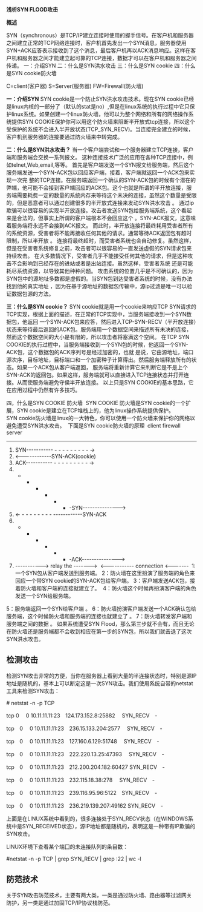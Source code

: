 **浅析SYN FLOOD攻击**

**概述**

SYN（synchronous）是TCP/IP建立连接时使用的握手信号。在客户机和服务器之间建立正常的TCP网络连接时，客户机首先发出一个SYN消息，服务器使用SYN+ACK应答表示接收到了这个消息，最后客户机再以ACK消息响应。这样在客户机和服务器之间才能建立起可靠的TCP连接，数据才可以在客户机和服务器之间传递。
一：介绍SYN 
二：什么是SYN洪水攻击 
三：什么是SYN cookie 
四：什么是SYN cookie防火墙 


C=client(客户器) 
S=Server(服务器) 
FW=Firewall(防火墙) 

**一：介绍SYN** 
SYN cookie是一个防止SYN洪水攻击技术。现在SYN cookie已经是linux内核的一部分了（默认的stat是no）,但是在linux系统的执行过程中它只保护linux系统。如果创建一个linux防火墙，他可以为整个网络和所有的网络操作系统提供SYN COOKIE保护你可以用这个防火墙来阻断半开放式tcp连接，所以这个受保护的系统不会进入半开放状态(TCP_SYN_RECV)。当连接完全建立的时候，客户机到服务器的连接要通过防火墙来中转完成。 

**二：什么是SYN洪水攻击？**
当一个客户端尝试和一个服务器建立TCP连接，客户端和服务端会交换一系列报文。 这种连接技术广泛的应用在各种TCP连接中，例如telnet,Web,email,等等。 
首先是客户端发送一个SYN报文给服务端，然后这个服务端发送一个SYN-ACK包以回应客户端，接着，客户端就返回一个ACK包来实现一次完 整的TCP连接。在服务端返回一个确认的SYN-ACK包的时候有个潜在的弊端，他可能不会接到客户端回应的ACK包。这个也就是所谓的半开放连接，服务端需要耗费一定的数量的系统内存来等待这个未决的连接，虽然这个数量是受限的，但是恶意者可以通过创建很多的半开放式连接来发动SYN洪水攻击 。
通过ip欺骗可以很容易的实现半开放连接。攻击者发送SYN包给服务端系统，这个看起来是合法的，但事实上所谓的客户端根本不会回应这个 。SYN-ACK报文，这意味着服务端将永远不会接到ACK报文。 而此时，半开放连接将最终耗用受害者所有的系统资源，受害者将不能再接收任何其他的请求。通常等待ACK返回包有超时限制，所以半开放 。
连接将最终超时，而受害者系统也会自动修复。虽然这样，但是在受害者系统修复之前，攻击者可以很容易的一直发送虚假的SYN请求包来持续攻击。 在大多数情况下，受害者几乎不能接受任何其他的请求，但是这种攻击不会影响到已经存在的进站或者是出站连接。虽然这样，受害者系统 还是可能耗尽系统资源，以导致其他种种问题。 
攻击系统的位置几乎是不可确认的，因为SYN包中的源地址多数都是虚假的。当SYN包到达受害者系统的时候，没有办法找到他的真实地址 ，因为在基于源地址的数据包传输中，源ip过滤是唯一可以验证数据包源的方法。 

**三：什么是SYN cookie？** 
SYN cookie就是用一个cookie来响应TCP SYN请求的TCP实现，根据上面的描述，在正常的TCP实现中，当服务端接收到一个SYN数据包，他返回 一个SYN-ACK包来应答，然后进入TCP-SYN-RECV（半开放连接）状态来等待最后返回的ACK包。服务端用一个数据空间来描述所有未决的连接， 然而这个数据空间的大小是有限的，所以攻击者将塞满这个空间。 在TCP SYN COOKIE的执行过程中，当服务端接收到一个SYN包的时候，他返回一个SYN-ACK包，这个数据包的ACK序列号是经过加密的，也就 是说，它由源地址，端口源次序，目标地址，目标端口和一个加密种子计算得出。然后服务端释放所有的状态。如果一个ACK包从客户端返回， 服务端将重新计算它来判断它是不是上个SYN-ACK的返回包。如果这样，服务端就可以直接进入TCP连接状态并打开连接。从而使服务端避免守侯半开放连接。 
以上只是SYN COOKIE的基本思路，它在应用过程中仍然有许多技巧。

四，什么是SYN COOKIE 防火墙 
SYN COOKIE 防火墙是SYN cookie的一个扩展，SYN cookie是建立在TCP堆栈上的，他为linux操作系统提供保护。SYN cookie防火墙是linux的一大特色，你可以使用一个防火墙来保护你的网络以避免遭受SYN洪水攻击。 
下面是SYN cookie防火墙的原理 
client firewall server 
------ ---------- ------
1. SYN----------- - - - - - - - - - -> 
2. <------------SYN-ACK(cookie) 
3. ACK----------- - - - - - - - - - -> 
4. - - - - - - -SYN---------------> 
5. <- - - - - - - - - ------------SYN-ACK 
6. - - - - - - -ACK---------------> 
7. -----------> relay the -------> 
<----------- connection <------- 
1:一个SYN包从客户端发送到服务端。
2：防火墙在这里扮演了服务端的角色来回应一个带SYN cookie的SYN-ACK包给客户端。
3：客户端发送ACK包，接着防火墙和客户端的连接就建立了。 
4：防火墙这个时候再扮演客户端的角色发送一个SYN给服务端。

5：服务端返回一个SYN给客户端 。
6：防火墙扮演客户端发送一个ACK确认包给服务端，这个时候防火墙和服务端的连接也就建立了 。
7：防火墙转发客户端和服务端之间的数据 。
如果系统遭受SYN Flood，那么第三步就不会有，而且无论在防火墙还是服务端都不会收到相应在第一步的SYN包，所以我们就击退了这次SYN洪水攻击。

## **检测攻击**

检测SYN攻击非常的方便，当你在服务器上看到大量的半连接状态时，特别是源IP地址是随机的，基本上可以断定这是一次SYN攻击。我们使用系统自带的netstat 工具来检测SYN攻击：

\# netstat -n -p TCP

tcp  0　 0 10.11.11.11:23　124.173.152.8:25882　 SYN_RECV　-

tcp　0　 0 10.11.11.11:23　236.15.133.204:2577　 SYN_RECV　-

tcp　0　 0 10.11.11.11:23　127.160.6.129:51748　 SYN_RECV　-

tcp　0　 0 10.11.11.11:23　222.220.13.25:47393　 SYN_RECV　-

tcp　0　 0 10.11.11.11:23　212.200.204.182:60427 SYN_RECV　-

tcp　0　 0 10.11.11.11:23　232.115.18.38:278　 SYN_RECV　-

tcp　0　 0 10.11.11.11:23　239.116.95.96:5122　SYN_RECV　-

tcp　0　 0 10.11.11.11:23　236.219.139.207:49162 SYN_RECV　-

 

上面是在LINUX系统中看到的，很多连接处于SYN_RECV状态（在WINDOWS系统中是SYN_RECEIVED状态），源IP地址都是随机的，表明这是一种带有IP欺骗的SYN攻击。

 

LINUX环境下查看某个端囗的未连接队列的条目数：

\#netstat -n -p TCP | grep SYN_RECV | grep :22 | wc -l

 

## **防范技术**

 

关于SYN攻击防范技术，主要有两大类，一类是通过防火墙、路由器等过滤网关防护，另一类是通过加固TCP/IP协议栈防范。

 